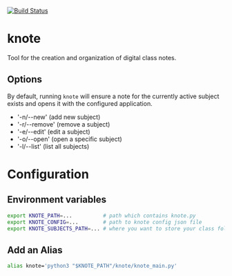 [![Build Status](https://travis-ci.org/lepoidev/knote.svg?branch=master)](https://travis-ci.org/lepoidev/knote)
# knote
Tool for the creation and organization of digital class notes.

## Options
By default, running `knote` will ensure a note for the currently active subject exists and opens it with the configured application.

* '-n/--new' (add new subject)
* '-r/--remove' (remove a subject)
* '-e/--edit' (edit a subject)
* '-o/--open' (open a specific subject)
* '-l/--list' (list all subjects)

# Configuration
## Environment variables
```bash
export KNOTE_PATH=...          # path which contains knote.py
export KNOTE_CONFIG=...        # path to knote config json file
export KNOTE_SUBJECTS_PATH=... # where you want to store your class folders
```

## Add an Alias
```bash
alias knote='python3 "$KNOTE_PATH"/knote/knote_main.py'
```
